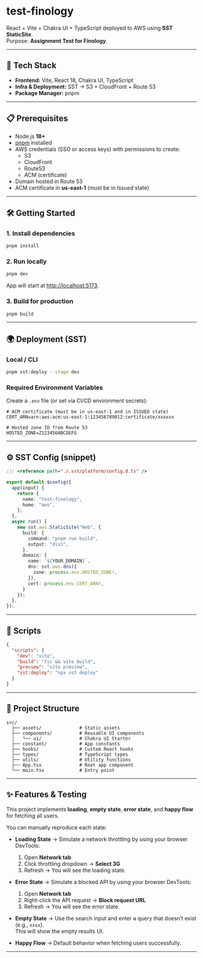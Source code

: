 # test-finology

React + Vite + Chakra UI + TypeScript deployed to AWS using **SST StaticSite**.  
Purpose: **Assignment Test for Finology**.

---

## 🚀 Tech Stack
- **Frontend:** Vite, React 18, Chakra UI, TypeScript  
- **Infra & Deployment:** SST → S3 + CloudFront + Route 53  
- **Package Manager:** pnpm

---

## 📋 Prerequisites
- Node.js **18+**
- [pnpm](https://pnpm.io/) installed
- AWS credentials (SSO or access keys) with permissions to create:
  - S3
  - CloudFront
  - Route53
  - ACM (certificate)
- Domain hosted in Route 53
- ACM certificate in **us-east-1** (must be in *Issued* state)

---

## 🛠️ Getting Started

### 1. Install dependencies
```bash
pnpm install
```

### 2. Run locally
```bash
pnpm dev
```
App will start at [http://localhost:5173](http://localhost:5173).

### 3. Build for production
```bash
pnpm build
```

---

## 🌍 Deployment (SST)

### Local / CLI
```bash
pnpm sst:deploy --stage dev
```

### Required Environment Variables
Create a `.env` file (or set via CI/CD environment secrets):

```env
# ACM certificate (must be in us-east-1 and in ISSUED state)
CERT_ARN=arn:aws:acm:us-east-1:123456789012:certificate/xxxxxx

# Hosted zone ID from Route 53
HOSTED_ZONE=Z123456ABCDEFG
```

---

## ⚙️ SST Config (snippet)

```ts
/// <reference path="./.sst/platform/config.d.ts" />

export default $config({
  app(input) {
    return {
      name: "test-finology",
      home: "aws",
    };
  },
  async run() {
    new sst.aws.StaticSite("Web", {
      build: {
        command: "pnpm run build",
        output: "dist",
      },
      domain: {
        name: `${YOUR_DOMAIN}`,
        dns: sst.aws.dns({
          zone: process.env.HOSTED_ZONE!,
        }),
        cert: process.env.CERT_ARN!,
      }
    });
  },
});
```

---

## 📜 Scripts

```json
{
  "scripts": {
    "dev": "vite",
    "build": "tsc && vite build",
    "preview": "vite preview",
    "sst:deploy": "npx sst deploy"
  }
}
```

---

## 📂 Project Structure

```
src/
  ├── assets/              # Static assets
  ├── components/          # Reusable UI components
  │   └── ui/              # Chakra UI Starter
  ├── constant/            # App constants
  ├── hooks/               # Custom React hooks
  ├── types/               # TypeScript types
  ├── utils/               # Utility functions
  ├── App.tsx              # Root app component
  └── main.tsx             # Entry point
```

---

## ✨ Features & Testing

This project implements **loading**, **empty state**, **error state**, and **happy flow** for fetching all users.  

You can manually reproduce each state:

- **Loading State** → Simulate a network throttling by using your browser DevTools:
  1. Open **Network tab**  
  2. Click throttling dropdown → **Select 3G**
  3. Refresh → You will see the loading state.

- **Error State** → Simulate a blocked API by using your browser DevTools:
  1. Open **Network tab**  
  2. Right-click the API request → **Block request URL**  
  3. Refresh → You will see the error state.

- **Empty State** → Use the search input and enter a query that doesn’t exist (e.g., `xxxx`).  
  This will show the empty results UI.

- **Happy Flow** → Default behavior when fetching users successfully.

---
